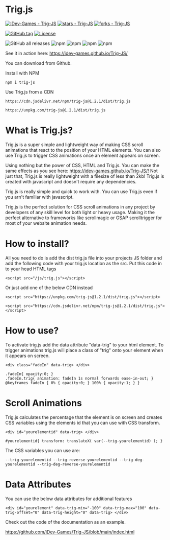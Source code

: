 # Trig.js

[![iDev-Games - Trig-JS](https://img.shields.io/static/v1?label=iDev-Games&message=Trig-JS&color=blue&logo=github)](https://github.com/iDev-Games/Trig-JS "Go to GitHub repo")
[![stars - Trig-JS](https://img.shields.io/github/stars/iDev-Games/Trig-JS?style=social)](https://github.com/iDev-Games/Trig-JS)
[![forks - Trig-JS](https://img.shields.io/github/forks/iDev-Games/Trig-JS?style=social)](https://github.com/iDev-Games/Trig-JS)


[![GitHub tag](https://img.shields.io/github/tag/iDev-Games/Trig-JS?include_prereleases=&sort=semver&color=blue)](https://github.com/iDev-Games/Trig-JS/releases/)
[![License](https://img.shields.io/badge/License-MIT-blue)](#license)

![GitHub all releases](https://img.shields.io/github/downloads/idev-games/trig-js/total?label=Release%20Downloads&logo=Github) ![npm](https://img.shields.io/npm/dt/trig-js?logo=NPM) ![npm](https://img.shields.io/npm/dw/trig-js?logo=NPM) ![npm](https://img.shields.io/npm/dm/trig-js?logo=NPM) ![npm](https://img.shields.io/npm/dy/trig-js?logo=NPM)

See it in action here: https://idev-games.github.io/Trig-JS/

You can download from Github.

Install with NPM

```
npm i trig-js
```

Use Trig.js from a CDN
```
https://cdn.jsdelivr.net/npm/trig-js@1.2.1/dist/trig.js
```
```
https://unpkg.com/trig-js@1.2.1/dist/trig.js
```

# What is Trig.js?
Trig.js is a super simple and lightweight way of making CSS scroll animations that react to the position of your HTML elements. You can also use Trig.js to trigger CSS animations once an element appears on screen.

Using nothing but the power of CSS, HTML and Trig.js. You can make the same effects as you see here: https://idev-games.github.io/Trig-JS/! Not just that, Trig.js is really lightweight with a filesize of less than 2kb! Trig.js is created with javascript and doesn't require any dependencies.

Trig.js is really simple and quick to work with. You can use Trig.js even if you arn't familiar with javascript. 

Trig.js is the perfect solution for CSS scroll animations in any project by developers of any skill level for both light or heavy usage. Making it the perfect alternative to frameworks like scrollmagic or GSAP scrolltrigger for most of your website animation needs.

# How to install?
All you need to do is add the dist trig.js file into your projects JS folder and add the following code with your trig.js location as the src. Put this code in to your head HTML tags

```
<script src="/js/trig.js"></script>
```

Or just add one of the below CDN instead
```
<script src="https://unpkg.com/trig-js@1.2.1/dist/trig.js"></script>
```
```
<script src="https://cdn.jsdelivr.net/npm/trig-js@1.2.1/dist/trig.js"></script>
```

# How to use?
To activate trig.js add the data attribute "data-trig" to your html element. To trigger animations trig.js will place a class of "trig" onto your element when it appears on screen.

```
<div class="fadeIn" data-trig> </div>
```
```
.fadeIn{ opacity:0; }
.fadeIn.trig{ animation: fadeIn 1s normal forwards ease-in-out; }
@keyframes fadeIn { 0% { opacity:0; } 100% { opacity:1; } }
```

# Scroll Animations
Trig.js calculates the percentage that the element is on screen and creates CSS variables using the elements id that you can use with CSS transform.

```
<div id="yourelementid" data-trig> </div>
```
```
#yourelementid{ transform: translateX( var(--trig-yourelementid) ); }
```

The CSS variables you can use are:

```
--trig-yourelementid --trig-reverse-yourelementid --trig-deg-yourelementid --trig-deg-reverse-yourelementid
```

# Data Attributes
You can use the below data attributes for additional features

```
<div id="yourelement" data-trig-min="-100" data-trig-max="100" data-trig-offset="0" data-trig-height="0" data-trig> </div>
```

Check out the code of the documentation as an example.

https://github.com/iDev-Games/Trig-JS/blob/main/index.html
